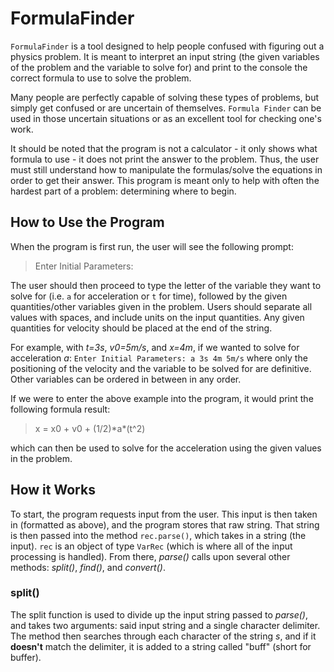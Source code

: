 # FormulaFinder

`FormulaFinder` is a tool designed to help people confused with figuring out a physics problem. It is meant to interpret an input string (the given variables of the problem and the variable to solve for) and print to the console the correct formula to use to solve the problem.

Many people are perfectly capable of solving these types of problems, but simply get confused or are uncertain of themselves. `Formula Finder` can be used in those uncertain situations or as an excellent tool for checking one's work.

It should be noted that the program is not a calculator - it only shows what formula to use - it does not print the answer to the problem. Thus, the user must still understand how to manipulate the formulas/solve the equations in order to get their answer. This program is meant only to help with often the hardest part of a problem: determining where to begin.

## How to Use the Program

When the program is first run, the user will see the following prompt:
> Enter Initial Parameters:

The user should then proceed to type the letter of the variable they want to solve for (i.e. `a` for acceleration or `t` for time), followed by the given quantities/other variables given in the problem. Users should separate all values with spaces, and include units on the input quantities. Any given quantities for velocity should be placed at the end of the string.

For example, with *t=3s*, *v0=5m/s*, and *x=4m*, if we wanted to solve for acceleration *a*:
`Enter Initial Parameters: a 3s 4m 5m/s`
where only the positioning of the velocity and the variable to be solved for are definitive. Other variables can be ordered in between in any order.

If we were to enter the above example into the program, it would print the following formula result:
> x = x0 + v0 + (1/2)\*a\*(t^2)

which can then be used to solve for the acceleration using the given values in the problem.

## How it Works
To start, the program requests input from the user. This input is then taken in (formatted as above), and the program stores that raw string. That string is then passed into the method `rec.parse()`, which takes in a string (the input). `rec` is an object of type `VarRec` (which is where all of the input processing is handled). From there, *parse()* calls upon several other methods: *split()*, *find()*, and *convert()*.

### split()
The split function is used to divide up the input string passed to *parse()*, and takes two arguments: said input string and a single character delimiter. The method then searches through each character of the string *s*, and if it **doesn't** match the delimiter, it is added to a string called "buff" (short for buffer).
